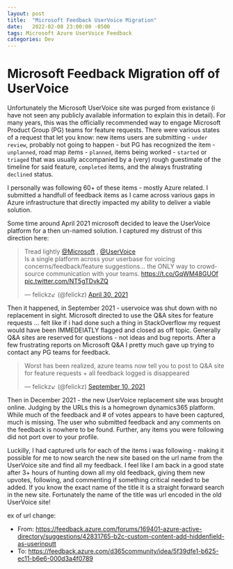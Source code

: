 ```yaml
---
layout: post
title:  "Microsoft Feedback UserVoice Migration"
date:   2022-02-08 23:00:00 -0500
tags: Microsoft Azure UserVoice Feedback
categories: Dev
---
```


# Microsoft Feedback Migration off of UserVoice

Unfortunately the Microsoft UserVoice site was purged from existance (i have not seen any publicly available information to explain this in detail).  For many years, this was the officially recommended way to engage Microsoft Product Group (PG) teams for feature requests. There were various states of a request that let you know: new items users are submitting - `under review`, probably not going to happen - but PG has recognized the item - `unplanned`,  road map items -  `planned`, items being worked - `started` or `triaged` that was usually accompanied by a (very) rough guestimate of the timeline for said feature, `completed` items, and the always frustrating `declined` status.

  I personally was following 60+ of these items - mostly Azure related. I submitted a handfull of feedback items as I came across various gaps in Azure infrastructure that directly impacted my ability to deliver a viable solution.

Some time around April 2021 microsoft decided to leave the UserVoice platform for a then un-named solution.  I captured my distrust of this direction here: 

<blockquote class="twitter-tweet"><p lang="en" dir="ltr">Tread lightly <a href="https://twitter.com/Microsoft?ref_src=twsrc%5Etfw">@Microsoft</a> , <a href="https://twitter.com/UserVoice?ref_src=twsrc%5Etfw">@UserVoice</a><br>Is a single platform across your userbase for voicing concerns/feedback/feature suggestions... the ONLY way to crowdsource communication with your teams. <a href="https://t.co/GqWM48GUOf">https://t.co/GqWM48GUOf</a> <a href="https://t.co/NT5gTDvkZQ">pic.twitter.com/NT5gTDvkZQ</a></p>&mdash; felickz↙️ (@felickz) <a href="https://twitter.com/felickz/status/1388227778315702272?ref_src=twsrc%5Etfw">April 30, 2021</a></blockquote> <script async src="https://platform.twitter.com/widgets.js" charset="utf-8"></script>


Then it happened, in September 2021 - uservoice was shut down with no replacement in sight.  Microsoft directed to use the Q&A sites for feature requests ... felt like if i had done such a thing in StackOverflow my request would have been IMMEDEIATLY flagged and closed as off topic.  Generally Q&A sites are reserved for questions - not ideas and bug reports.   After a few frustrating reports on Microsoft Q&A I pretty much gave up trying to contact any PG teams for feedback.

<blockquote class="twitter-tweet"><p lang="en" dir="ltr">Worst has been realized, azure teams now tell you to post to Q&amp;A site for feature requests + all feedback logged is disappeared</p>&mdash; felickz↙️ (@felickz) <a href="https://twitter.com/felickz/status/1436479295661215762?ref_src=twsrc%5Etfw">September 10, 2021</a></blockquote> <script async src="https://platform.twitter.com/widgets.js" charset="utf-8"></script>


Then in December 2021 - the new UserVoice replacement site was brought online.  Judging by the URLs this is a homegrown dynamics365 platform.  While much of the feedback and # of votes appears to have been captured, much is missing.  The user who submitted feedback and any comments on the feedback is nowhere to be found. Further, any items you were following did not port over to your profile.  

Luckilly, I had captured urls for each of the items i was following - making it possible for me to now search the new site based on the url name from the UserVoice site and find all my feedback.  I feel like I am back in a good state after 3+ hours of hunting down all my old feedback, giving them new upvotes, following, and commenting if something critical needed to be added. If you know the exact name of the title it is a straight forward search in the new site.  Fortunately the name of the title was url encoded in the old UserVoice site!

ex of url change:
* From: https://feedback.azure.com/forums/169401-azure-active-directory/suggestions/42831765-b2c-custom-content-add-hiddenfield-as-userinputt
* To: https://feedback.azure.com/d365community/idea/5f39dfe1-b625-ec11-b6e6-000d3a4f0789

